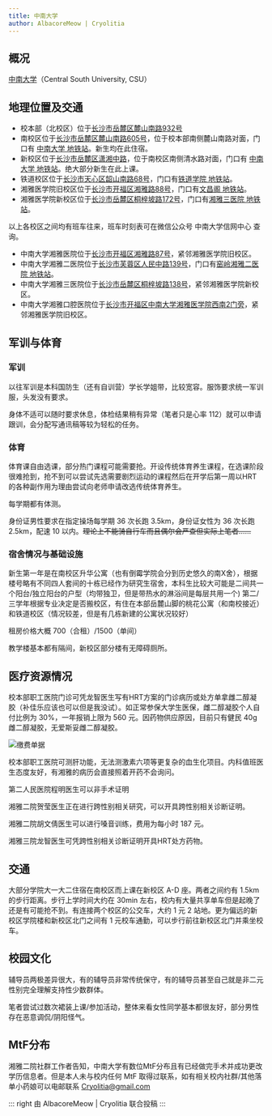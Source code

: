 ```yaml
---
title: 中南大学
author: AlbacoreMeow | Cryolitia
---
```


## 概况

[中南大学](https://www.csu.edu.cn/)（Central South University, CSU）

## 地理位置及交通

 - 校本部（北校区）位于[长沙市岳麓区麓山南路932号](https://amap.com/place/B02DB065XK)
 - 南校区位于[长沙市岳麓区麓山南路605号](https://amap.com/place/B02DB02641)，位于校本部南侧麓山南路对面，门口有 [中南大学 地铁站](https://amap.com/place/BV10783889)。新生均在此住宿。
 - 新校区位于[长沙市岳麓区潇湘中路](https://amap.com/place/B02DB0TJRN)，位于南校区南侧清水路对面，门口有 [中南大学 地铁站](https://amap.com/place/BV10783889)。绝大部分新生在此上课。
 - 铁道校区位于[长沙市天心区韶山南路68号](https://amap.com/place/B02DB065XM)，门口有[铁道学院 地铁站](https://amap.com/place/BV10230150)。
 - 湘雅医学院旧校区位于[长沙市开福区湘雅路88号](https://amap.com/place/B02DB10O89)，门口有[文昌阁 地铁站](https://amap.com/place/BS11901261)。
 - 湘雅医学院新校区位于[长沙市岳麓区桐梓坡路172号](https://amap.com/place/B02DB02K3F)，门口有[湘雅三医院 地铁站](https://amap.com/place/BV10854311)。

以上各校区之间均有班车往来，班车时刻表可在微信公众号 中南大学信网中心 查询。

 - 中南大学湘雅医院位于[长沙市开福区湘雅路87号](https://amap.com/place/B02DB00B1E)，紧邻湘雅医学院旧校区。
 - 中南大学湘雅二医院位于[长沙市芙蓉区人民中路139号](https://amap.com/place/B02DB02FOO)，门口有[窑岭湘雅二医院 地铁站](https://amap.com/place/BS11901291)。
 - 中南大学湘雅三医院位于[长沙市岳麓区桐梓坡路138号](https://amap.com/place/B02DB02J64)，紧邻湘雅医学院新校区。
 - 中南大学湘雅口腔医院位于[长沙市开福区中南大学湘雅医学院西南2门旁](https://amap.com/place/B0FFMG6X4M)，紧邻湘雅医学院旧校区。

## 军训与体育

### 军训

以往军训是本科国防生（还有自训营）学长学姐带，比较宽容。服饰要求统一军训服，头发没有要求。

身体不适可以随时要求休息，体检结果稍有异常（笔者只是心率 112）就可以申请跟训，会分配写通讯稿等较为轻松的任务。

### 体育

体育课自由选课，部分热门课程可能需要抢。开设传统体育养生课程，在选课阶段很难抢到，抢不到可以尝试先选需要剧烈运动的课程然后在开学后第一周以HRT的各种副作用为理由尝试向老师申请改选传统体育养生。

每学期都有体测。

身份证男性要求在指定操场每学期 36 次长跑 3.5km，身份证女性为 36 次长跑 2.5km，配速 10 以内。~~理论上不能骑自行车而且偶尔会严查但实际上笔者……~~

### 宿舍情况与基础设施

新生第一年是在南校区升华公寓（也有倒霉学院会分到历史悠久的南X舍），根据楼号略有不同四人套间的十栋已经作为研究生宿舍，本科生比较大可能是二间共一个阳台/独立阳台的户型（均带独卫，但是带热水的淋浴间是每层共用一个) 第二/三学年根据专业决定是否搬校区，有住在本部岳麓山脚的桃花公寓（和南校接近）和铁道校区（情况较差，但是有几栋新建的公寓状况较好）

租房价格大概 700（合租）/1500（单间）

教学楼基本都有隔间，新校区部分楼有无障碍厕所。

## 医疗资源情况

校本部职工医院门诊可凭龙智医生写有HRT方案的门诊病历或处方单拿雌二醇凝胶（补佳乐应该也可以但是我没试）。如正常参保大学生医保，雌二醇凝胶个人自付比例为 30%，一年报销上限为 560 元。因药物供应原因，目前只有健民 40g 雌二醇凝胶，无爱斯妥雌二醇凝胶。

![缴费单据](/campus/CSU_BILL.jpg)

校本部职工医院可测肝功能，无法测激素六项等更复杂的血生化项目。内科值班医生态度友好，有湘雅的病历会直接照着开药不会询问。

第二人民医院程明医生可以非手术证明

湘雅二院贺莹医生正在进行跨性别相关研究，可以开具跨性别相关诊断证明。

湘雅二院胡文倩医生可以进行嗓音训练，费用为每小时 187 元。

湘雅三院龙智医生可凭跨性别相关诊断证明开具HRT处方药物。

## 交通

大部分学院大一大二住宿在南校区而上课在新校区 A-D 座。两者之间约有 1.5km 的步行距离。步行上学时间大约在 30min 左右，校内有大量共享单车但是起晚了还是有可能抢不到。有连接两个校区的公交车，大约 1 元 2 站地。更为偏远的新校区学院楼和新校区北门之间有 1 元校车通勤，可以步行前往新校区北门并乘坐校车。

## 校园文化

辅导员两极差异很大，有的辅导员非常传统保守，有的辅导员甚至自己就是非二元性别完全理解支持性少数群体。

笔者尝试过数次裙装上课/参加活动，整体来看女性同学基本都很友好，部分男性存在恶意调侃/阴阳怪气。

## MtF分布

湘雅二院社群工作者告知，中南大学有数位MtF分布且有已经做完手术并成功更改学历信息者。但是本人未与校内任何 MtF 取得过联系，如有相关校内社群/其他落单小药娘可以电邮联系  <Cryolitia@gmail.com>

::: right 
由 AlbacoreMeow | Cryolitia 联合投稿
:::
